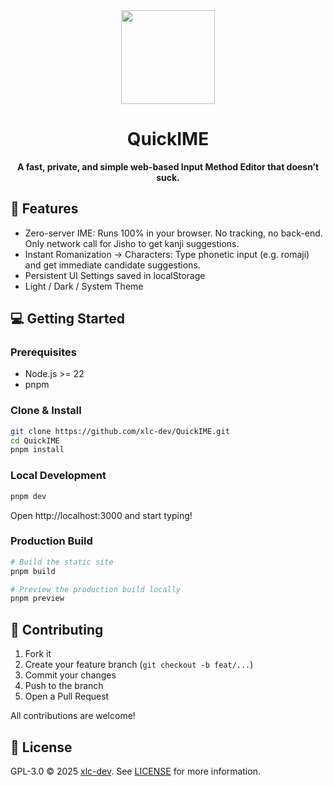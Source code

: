 <div align="center">
  <img src="public/logo.png" alt="" width="150" />
  <h1>QuickIME</h1>
  <p><strong>A fast, private, and simple web-based Input Method Editor that doesn’t suck.</strong></p>
</div>

## 🚀 Features

- Zero-server IME: Runs 100% in your browser. No tracking, no back-end. Only network call for Jisho to get kanji suggestions.
- Instant Romanization -> Characters: Type phonetic input (e.g. romaji) and get immediate candidate suggestions.
- Persistent UI Settings saved in localStorage
- Light / Dark / System Theme

## 💻 Getting Started

### Prerequisites

- Node.js >= 22
- pnpm

### Clone & Install

```bash
git clone https://github.com/xlc-dev/QuickIME.git
cd QuickIME
pnpm install
```

### Local Development

```bash
pnpm dev
```

Open http://localhost:3000 and start typing!

### Production Build

```bash
# Build the static site
pnpm build

# Preview the production build locally
pnpm preview
```

## 🤝 Contributing

1. Fork it
2. Create your feature branch (`git checkout -b feat/...`)
3. Commit your changes
4. Push to the branch
5. Open a Pull Request

All contributions are welcome!

## 📜 License

GPL-3.0 © 2025 [xlc-dev](https://github.com/xlc-dev). See [LICENSE](https://github.com/xlc-dev/QuickIME/blob/main/LICENSE) for more information.
